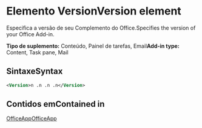 # <a name="version-element"></a><span data-ttu-id="290d1-101">Elemento Version</span><span class="sxs-lookup"><span data-stu-id="290d1-101">Version element</span></span>

<span data-ttu-id="290d1-102">Especifica a versão de seu Complemento do Office.</span><span class="sxs-lookup"><span data-stu-id="290d1-102">Specifies the version of your Office Add-in.</span></span>

<span data-ttu-id="290d1-103">**Tipo de suplemento:** Conteúdo, Painel de tarefas, Email</span><span class="sxs-lookup"><span data-stu-id="290d1-103">**Add-in type:** Content, Task pane, Mail</span></span>

## <a name="syntax"></a><span data-ttu-id="290d1-104">Sintaxe</span><span class="sxs-lookup"><span data-stu-id="290d1-104">Syntax</span></span>

```XML
<Version>n .n .n .n</Version>
```

## <a name="contained-in"></a><span data-ttu-id="290d1-105">Contidos em</span><span class="sxs-lookup"><span data-stu-id="290d1-105">Contained in</span></span>

[<span data-ttu-id="290d1-106">OfficeApp</span><span class="sxs-lookup"><span data-stu-id="290d1-106">OfficeApp</span></span>](officeapp.md)

